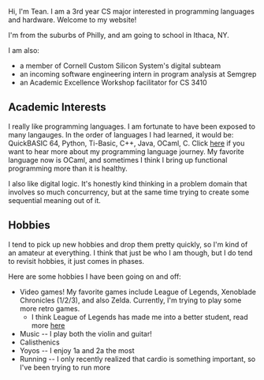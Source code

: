Hi, I'm Tean. I am a 3rd year CS major interested in programming languages and hardware. Welcome to my website!

I'm from the suburbs of Philly, and am  going to school in Ithaca, NY.

I am also:
- a member of Cornell Custom Silicon System's digital subteam
- an incoming software engineering intern in program analysis at Semgrep
- an Academic Excellence Workshop facilitator for CS 3410



## Academic Interests
I really like programming languages. I am fortunate to have been exposed to many langauges. In the order of languages I had learned, it would be: QuickBASIC 64, Python, Ti-Basic, C++, Java, OCaml, C. Click [here](garden/my-programming-journey) if you want to hear more about my programming language journey. My favorite language now is OCaml, and sometimes I think I bring up functional programming more than it is healthy.

I also like digital logic. It's honestly kind thinking in a problem domain that involves so much concurrency, but at the same time trying to create some sequential meaning out of it. 


## Hobbies
I tend to pick up new hobbies and drop them pretty quickly, so I'm kind of an amateur at everything. I think that just be who I am though, but I do tend to revisit hobbies, it just comes in phases.

Here are some hobbies I have been going on and off:
- Video games! My favorite games include League of Legends, Xenoblade Chronicles (1/2/3), and also Zelda. Currently, I'm trying to play some more retro games. 
  - I think League of Legends has made me into a better student, read more [here](garden/lol-makes-you-better-at-school)
- Music -- I play both the violin and guitar!
- Calisthenics
- Yoyos -- I enjoy 1a and 2a the most
- Running -- I only recently realized that cardio is something important, so I've been trying to run more


